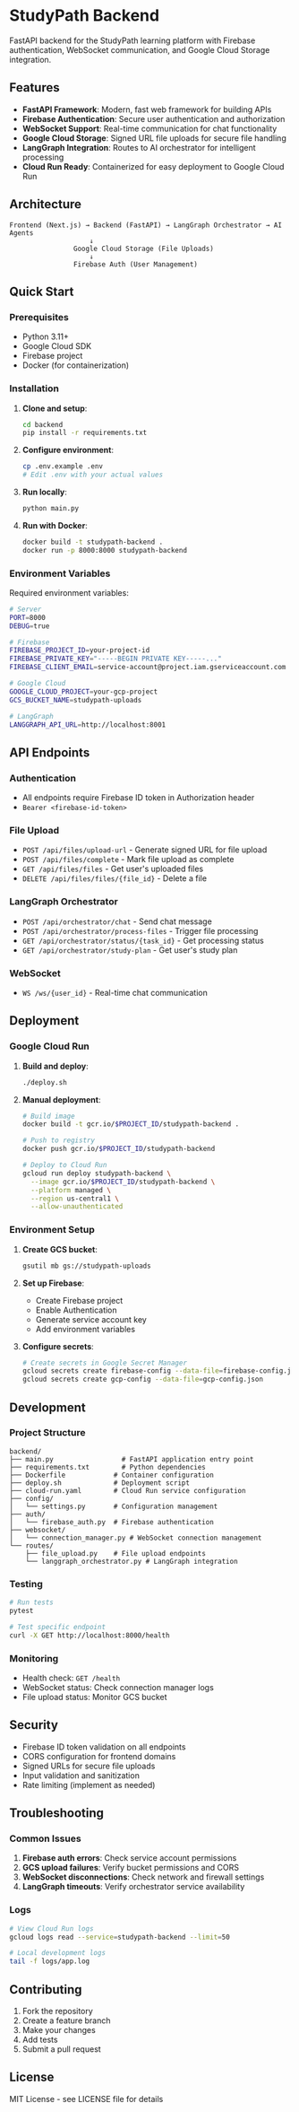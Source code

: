 # StudyPath Backend

FastAPI backend for the StudyPath learning platform with Firebase authentication, WebSocket communication, and Google Cloud Storage integration.

## Features

- **FastAPI Framework**: Modern, fast web framework for building APIs
- **Firebase Authentication**: Secure user authentication and authorization
- **WebSocket Support**: Real-time communication for chat functionality
- **Google Cloud Storage**: Signed URL file uploads for secure file handling
- **LangGraph Integration**: Routes to AI orchestrator for intelligent processing
- **Cloud Run Ready**: Containerized for easy deployment to Google Cloud Run

## Architecture

```
Frontend (Next.js) → Backend (FastAPI) → LangGraph Orchestrator → AI Agents
                    ↓
                Google Cloud Storage (File Uploads)
                    ↓
                Firebase Auth (User Management)
```

## Quick Start

### Prerequisites

- Python 3.11+
- Google Cloud SDK
- Firebase project
- Docker (for containerization)

### Installation

1. **Clone and setup**:
   ```bash
   cd backend
   pip install -r requirements.txt
   ```

2. **Configure environment**:
   ```bash
   cp .env.example .env
   # Edit .env with your actual values
   ```

3. **Run locally**:
   ```bash
   python main.py
   ```

4. **Run with Docker**:
   ```bash
   docker build -t studypath-backend .
   docker run -p 8000:8000 studypath-backend
   ```

### Environment Variables

Required environment variables:

```bash
# Server
PORT=8000
DEBUG=true

# Firebase
FIREBASE_PROJECT_ID=your-project-id
FIREBASE_PRIVATE_KEY="-----BEGIN PRIVATE KEY-----..."
FIREBASE_CLIENT_EMAIL=service-account@project.iam.gserviceaccount.com

# Google Cloud
GOOGLE_CLOUD_PROJECT=your-gcp-project
GCS_BUCKET_NAME=studypath-uploads

# LangGraph
LANGGRAPH_API_URL=http://localhost:8001
```

## API Endpoints

### Authentication
- All endpoints require Firebase ID token in Authorization header
- `Bearer <firebase-id-token>`

### File Upload
- `POST /api/files/upload-url` - Generate signed URL for file upload
- `POST /api/files/complete` - Mark file upload as complete
- `GET /api/files/files` - Get user's uploaded files
- `DELETE /api/files/files/{file_id}` - Delete a file

### LangGraph Orchestrator
- `POST /api/orchestrator/chat` - Send chat message
- `POST /api/orchestrator/process-files` - Trigger file processing
- `GET /api/orchestrator/status/{task_id}` - Get processing status
- `GET /api/orchestrator/study-plan` - Get user's study plan

### WebSocket
- `WS /ws/{user_id}` - Real-time chat communication

## Deployment

### Google Cloud Run

1. **Build and deploy**:
   ```bash
   ./deploy.sh
   ```

2. **Manual deployment**:
   ```bash
   # Build image
   docker build -t gcr.io/$PROJECT_ID/studypath-backend .
   
   # Push to registry
   docker push gcr.io/$PROJECT_ID/studypath-backend
   
   # Deploy to Cloud Run
   gcloud run deploy studypath-backend \
     --image gcr.io/$PROJECT_ID/studypath-backend \
     --platform managed \
     --region us-central1 \
     --allow-unauthenticated
   ```

### Environment Setup

1. **Create GCS bucket**:
   ```bash
   gsutil mb gs://studypath-uploads
   ```

2. **Set up Firebase**:
   - Create Firebase project
   - Enable Authentication
   - Generate service account key
   - Add environment variables

3. **Configure secrets**:
   ```bash
   # Create secrets in Google Secret Manager
   gcloud secrets create firebase-config --data-file=firebase-config.json
   gcloud secrets create gcp-config --data-file=gcp-config.json
   ```

## Development

### Project Structure

```
backend/
├── main.py                 # FastAPI application entry point
├── requirements.txt        # Python dependencies
├── Dockerfile            # Container configuration
├── deploy.sh             # Deployment script
├── cloud-run.yaml        # Cloud Run service configuration
├── config/
│   └── settings.py       # Configuration management
├── auth/
│   └── firebase_auth.py  # Firebase authentication
├── websocket/
│   └── connection_manager.py # WebSocket connection management
└── routes/
    ├── file_upload.py    # File upload endpoints
    └── langgraph_orchestrator.py # LangGraph integration
```

### Testing

```bash
# Run tests
pytest

# Test specific endpoint
curl -X GET http://localhost:8000/health
```

### Monitoring

- Health check: `GET /health`
- WebSocket status: Check connection manager logs
- File upload status: Monitor GCS bucket

## Security

- Firebase ID token validation on all endpoints
- CORS configuration for frontend domains
- Signed URLs for secure file uploads
- Input validation and sanitization
- Rate limiting (implement as needed)

## Troubleshooting

### Common Issues

1. **Firebase auth errors**: Check service account permissions
2. **GCS upload failures**: Verify bucket permissions and CORS
3. **WebSocket disconnections**: Check network and firewall settings
4. **LangGraph timeouts**: Verify orchestrator service availability

### Logs

```bash
# View Cloud Run logs
gcloud logs read --service=studypath-backend --limit=50

# Local development logs
tail -f logs/app.log
```

## Contributing

1. Fork the repository
2. Create a feature branch
3. Make your changes
4. Add tests
5. Submit a pull request

## License

MIT License - see LICENSE file for details
